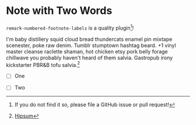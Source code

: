 # Note with Two Words

`remark-numbered-footnote-labels` is a quality plugin[^quality]!

I'm baby distillery squid cloud bread thundercats enamel pin mixtape scenester, poke raw denim. Tumblr stumptown hashtag beard. +1 vinyl master cleanse raclette shaman, hot chicken etsy pork belly forage chillwave you probably haven't heard of them salvia. Gastropub irony kickstarter PBR&B tofu salvia.[^hipsum]

- [ ] One
- [ ] Two


[^quality]: If you do not find it so, please file a GitHub issue or pull request!
[^hipsum]: [Hipsum](https://hipsum.co/)
